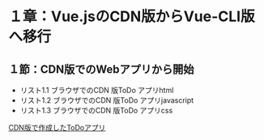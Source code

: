 # １章：Vue.jsのCDN版からVue-CLI版へ移行

## １節：CDN版でのWebアプリから開始

* リスト1.1 ブラウザでのCDN 版ToDo アプリhtml
* リスト1.2 ブラウザでのCDN 版ToDo アプリjavascript
* リスト1.3 ブラウザでのCDN 版ToDo アプリcss

[CDN版で作成したToDoアプリ](./cdn-vue/index.html)

